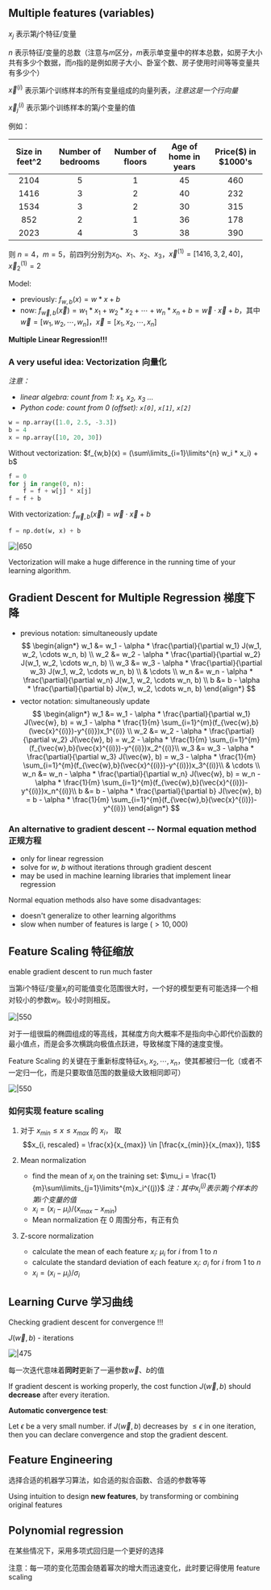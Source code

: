 ## Multiple features (variables)

$x_j$ 表示第$j$个特征/变量

$n$ 表示特征/变量的总数（注意与$m$区分，$m$表示单变量中的样本总数，如房子大小共有多少个数据，而$n$指的是例如房子大小、卧室个数、房子使用时间等等变量共有多少个）

$\vec{x}^{(i)}$ 表示第$i$个训练样本的所有变量组成的向量列表，*注意这是一个行向量*

$\vec{x}^{(i)}_j$ 表示第$i$个训练样本的第$j$个变量的值

例如：

|Size in feet^2|Number of bedrooms|Number of floors|Age of home in years|Price($) in $1000's|
|:---:|:---:|:---:|:---:|:---:|
|2104|5|1|45|460|
|1416|3|2|40|232|
|1534|3|2|30|315|
|852|2|1|36|178|
|2023|4|3|38|390|

则
$n=4$，$m=5$，前四列分别为$x_0$、$x_1$、$x_2$、$x_3$，$\vec{x}^{(1)} = [1416,3,2,40]$，$\vec{x}^{(1)}_2 = 2$

Model:
- previously: $f_{w,b}(x) = w * x + b$
- now: $f_{\vec{w},b}(\vec{x}) = w_1 * x_1 + w_2 * x_2 + \cdots + w_n * x_n + b = \vec{w} \cdot \vec{x} + b$，其中$\vec{w} = [w_1, w_2, \cdots, w_n]$，$\vec{x} = [x_1, x_2, \cdots, x_n]$

**Multiple Linear Regression!!!**

### A very useful idea: **Vectorization** 向量化

*注意：*
- *linear algebra: count from 1: $x_1$, $x_2$, $x_3$ ...*
- *Python code: count from 0 (offset): `x[0]`, `x[1]`, `x[2]`*

```Python
w = np.array([1.0, 2.5, -3.3])
b = 4
x = np.array([10, 20, 30])
```

Without vectorization: $f_{w,b}(x) = (\sum\limits_{i=1}\limits^{n} w_i * x_i) + b$
```Python
f = 0
for j in range(0, n):
	f = f + w[j] * x[j]
f = f + b
```

With vectorization: $f_{\vec{w},b}(\vec{x}) = \vec{w} \cdot \vec{x} + b$
```Python
f = np.dot(w, x) + b
```

![|650](files/Vectorization.png)

Vectorization will make a huge difference in the running time of your learning algorithm.

## Gradient Descent for Multiple Regression 梯度下降

- previous notation: simultaneously update
$$
\begin{align*}
w_1 &= w_1 - \alpha * \frac{\partial}{\partial w_1} J(w_1, w_2, \cdots w_n, b) \\
w_2 &= w_2 - \alpha * \frac{\partial}{\partial w_2} J(w_1, w_2, \cdots w_n, b) \\
w_3 &= w_3 - \alpha * \frac{\partial}{\partial w_3} J(w_1, w_2, \cdots w_n, b) \\
& \cdots \\
w_n &= w_n - \alpha * \frac{\partial}{\partial w_n} J(w_1, w_2, \cdots w_n, b) \\
b &= b - \alpha * \frac{\partial}{\partial b} J(w_1, w_2, \cdots w_n, b)
\end{align*}
$$
- vector notation: simultaneously update
$$
\begin{align*}
w_1 &= w_1 - \alpha * \frac{\partial}{\partial w_1} J(\vec{w}, b) = w_1 - \alpha * \frac{1}{m} \sum_{i=1}^{m}(f_{\vec{w},b}(\vec{x}^{(i)})-y^{(i)})x_1^{(i)} \\
w_2 &= w_2 - \alpha * \frac{\partial}{\partial w_2} J(\vec{w}, b) = w_2 - \alpha * \frac{1}{m} \sum_{i=1}^{m}(f_{\vec{w},b}(\vec{x}^{(i)})-y^{(i)})x_2^{(i)}\\
w_3 &= w_3 - \alpha * \frac{\partial}{\partial w_3} J(\vec{w}, b) = w_3 - \alpha * \frac{1}{m} \sum_{i=1}^{m}(f_{\vec{w},b}(\vec{x}^{(i)})-y^{(i)})x_3^{(i)}\\
& \cdots \\
w_n &= w_n - \alpha * \frac{\partial}{\partial w_n} J(\vec{w}, b) = w_n - \alpha * \frac{1}{m} \sum_{i=1}^{m}(f_{\vec{w},b}(\vec{x}^{(i)})-y^{(i)})x_n^{(i)}\\
b &= b - \alpha * \frac{\partial}{\partial b} J(\vec{w}, b) = b - \alpha * \frac{1}{m} \sum_{i=1}^{m}(f_{\vec{w},b}(\vec{x}^{(i)})-y^{(i)})
\end{align*}
$$

### An alternative to gradient descent -- Normal equation method 正规方程

- only for linear regression
- solve for $w$, $b$ without iterations through gradient descent
- may be used in machine learning libraries that implement linear regression

Normal equation methods also have some disadvantages:
- doesn't generalize to other learning algorithms
- slow when number of features is large ($> 10,000$)

## Feature Scaling 特征缩放

enable gradient descent to run much faster

当第$i$个特征/变量$x_i$的可能值变化范围很大时，一个好的模型更有可能选择一个相对较小的参数$w_i$。较小时则相反。

![|550](files/FeatureScaling.png)

对于一组很扁的椭圆组成的等高线，其梯度方向大概率不是指向中心即代价函数的最小值点，而是会多次横跳向极值点跃进，导致梯度下降的速度变慢。

Feature Scaling 的关键在于重新标度特征$x_1, x_2, \cdots, x_n$，使其都被归一化（或者不一定归一化，而是只要取值范围的数量级大致相同即可）

![|550](files/FeatureScaling2.png)

### 如何实现 feature scaling

1. 对于 $x_{min} \leq x \leq x_{max}$ 的 $x_i$， 取
$$x_{i, rescaled} = \frac{x}{x_{max}} \in [\frac{x_{min}}{x_{max}}, 1]$$
2. Mean normalization
	- find the mean of $x_i$ on the training set: $\mu_i = \frac{1}{m}\sum\limits_{j=1}\limits^{m}x_i^{(j)}$ *注：其中$x_i^{(j)}$表示第$j$个样本的第$i$个变量的值*
	- $x_i = (x_i - \mu_i) / (x_{max}-x_{min})$
	- Mean normalization 在 $0$ 周围分布，有正有负

3. Z-score normalization
	- calculate the mean of each feature $x_i$: $\mu_i$ for $i$ from $1$ to $n$
	- calculate the standard deviation of each feature $x_i$: $\sigma_i$ for $i$ from $1$ to $n$
	- $x_i = (x_i - \mu_i) / \sigma_i$

## Learning Curve 学习曲线

Checking gradient descent for convergence !!!

$J(\vec{w}, b)$ - iterations

![|475](files/LearningCurve.png)

每一次迭代意味着**同时**更新了一遍参数$\vec{w}$、$b$的值

If gradient descent is working properly, the cost function $J(\vec{w}, b)$ should **decrease** after every iteration.

**Automatic convergence test**:

Let $\epsilon$ be a very small number. if $J(\vec{w}, b)$ decreases by $\leq \epsilon$ in one iteration, then you can declare convergence and stop the gradient descent.

## Feature Engineering

选择合适的机器学习算法，如合适的拟合函数、合适的参数等等

Using intuition to design **new features**, by transforming or combining original features

## Polynomial regression

在某些情况下，采用多项式回归是一个更好的选择

注意：每一项的变化范围会随着幂次的增大而迅速变化，此时要记得使用 feature scaling